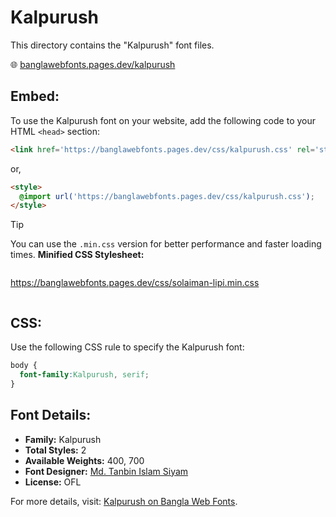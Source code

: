 # Kalpurush

This directory contains the "Kalpurush" font files.

🌐 [banglawebfonts.pages.dev/kalpurush](https://banglawebfonts.pages.dev/kalpurush/)

## Embed:
To use the Kalpurush font on your website, add the following code to your HTML `<head>` section:
```html
<link href='https://banglawebfonts.pages.dev/css/kalpurush.css' rel='stylesheet'>
```

or,
```html
<style>
  @import url('https://banglawebfonts.pages.dev/css/kalpurush.css');
</style>
```

> [!TIP]
> You can use the `.min.css` version for better performance and faster loading times.
> **Minified CSS Stylesheet:**  
> ```
>
  https://banglawebfonts.pages.dev/css/solaiman-lipi.min.css
> ```

## CSS:
Use the following CSS rule to specify the Kalpurush font:
```css
body {
  font-family:Kalpurush, serif;
}
```

## Font Details:
- **Family:** Kalpurush
- **Total Styles:** 2
- **Available Weights:** 400, 700
- **Font Designer:** [Md. Tanbin Islam Siyam](https://github.com/potasiyam)
- **License:** OFL

For more details, visit: [Kalpurush on Bangla Web Fonts](https://banglawebfonts.pages.dev/kalpurush/#about).